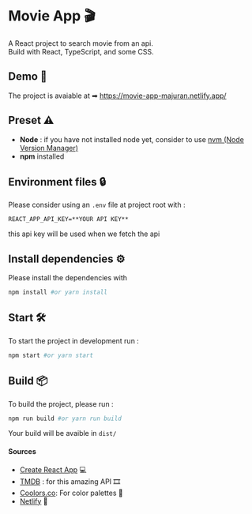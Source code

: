 # Movie App 🎬

A React project to search movie from an api.  
Build with React, TypeScript, and some CSS.

## Demo 🚀

The project is avaiable at ➡ [https://movie-app-majuran.netlify.app/ ](https://movie-app-majuran.netlify.app/)

## Preset ⚠

- **Node** : if you have not installed node yet, consider to use [nvm (Node Version Manager)](https://github.com/nvm-sh/nvm)
- **npm** installed

## Environment files 🔒

Please consider using an `.env` file at project root with :

```env
REACT_APP_API_KEY=**YOUR API KEY**
```

this api key will be used when we fetch the api

## Install dependencies ⚙️

Please install the dependencies with

```bash
npm install #or yarn install
```

## Start 🛠

To start the project in development run :

```bash
npm start #or yarn start
```

## Build 📦

To build the project, please run :

```bash
npm run build #or yarn run build
```

Your build will be avaible in `dist/`

#### Sources

- [Create React App](https://github.com/facebook/create-react-app) 💻
- [TMDB](https://www.themoviedb.org) : for this amazing API 🎞
- [Coolors.co](https://coolors.co/palettes/trending): For color palettes 🎨
- [Netlify](https://netlify.com) 🚀
